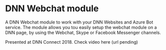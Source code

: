 # DNN Webchat module
A DNN Webchat module to work with your DNN Websites and Azure Bot service. The module allows you tou easily setup the webchat module on a DNN page, by using the Webchat, Skype or Facebook Messenger channels. 

Presented at DNN Connect 2018. Check video here (url pending)
